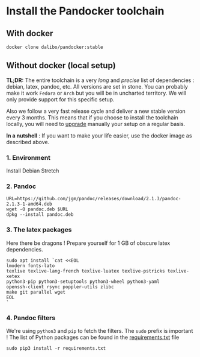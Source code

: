 # Install the Pandocker toolchain

## With docker

```
docker clone dalibo/pandocker:stable
```

## Without docker (local setup)

__TL;DR:__ The entire toolchain is a very _long_ and  _precise_ list of
dependencies : debian, latex, pandoc, etc. All versions are set in stone.
You can probably make it work `Fedora` or `Arch` but you will be in uncharted
territory. We will only provide support for this specific setup.

Also we follow a very fast release cycle and deliver a new stable version every 
3 months. This means that if you choose to install the toolchain locally, you 
will need to [upgrade](UPGRADE.md) manually your setup on a regular basis.

**In a nutshell** : If you want to make your life easier, use the docker image 
as described above.


### 1. Environment

Install Debian Stretch

### 2. Pandoc

```shell
URL=https://github.com/jgm/pandoc/releases/download/2.1.3/pandoc-2.1.3-1-amd64.deb
wget -O pandoc.deb $URL
dpkg --install pandoc.deb
```


### 3. The latex packages

Here there be dragons ! Prepare yourself for 1 GB of obscure latex dependencies.

```shell
sudo apt install `cat <<EOL
lmodern fonts-lato
texlive texlive-lang-french texlive-luatex texlive-pstricks texlive-xetex
python3-pip python3-setuptools python3-wheel python3-yaml
openssh-client rsync poppler-utils zlibc
make git parallel wget
EOL
`
```

### 4. Pandoc filters

We're using `python3` and `pip` to fetch the filters. The `sudo` prefix is
important ! The list of Python packages can be found in the
[requirements.txt](requirements.txt) file


```shell
sudo pip3 install -r requirements.txt
```


